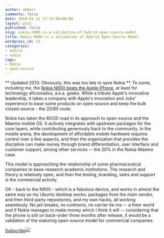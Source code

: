 ```yaml
---
author: akberc
comments: false
date: 2010-01-31 17:33:00+00:00
layout: post
published: false
slug: nokia-n900-is-a-validation-of-hybrid-open-source-model
title: Nokia N900 is a Validation of Hybrid Open-Source Model
wordpress_id: 13
categories:
- mobile
- nokia
tags:
- Nokia
- open-source
---
```

** Updated 2013: Obviously, this was too late to save Nokia **. To some, including me, the [Nokia N900 beats the Apple iPhone](http://thenextweb.com/2010/01/03/nokia-n900-takes-6-stabs-iphone/), at least for technology aficionados, a.k.a. geeks. While a tribute Apple's innovative leadership, it takes a company with Apple's innovation and Jobs' experience to base some products on open-source and keep the bulk closed-source - the 20/80 route.  
<!-- more -->  

Nokia has taken the 80/20 road in its approach to open-source and the Maemo mobile OS. It actively integrates with upstream packages for the core layers, while contributing generously back to the community. In the mobile arena, the development of affordable mobile hardware requires control over a few aspects, and then the organization that provides the discipline can make money through brand differentiation, user interface and customer support, among other services -- the 20% in the Nokia-Maemo case.   
  
This model is approaching the relationship of some pharmaceutical companies to base-research academic institutions. The research and theory is relatively open, and then the testing, branding, sales and support is the commercial activity.  
  
OK - back to the N900 - which is a fabulous device, and works in almost the same way as my Ubuntu desktop works: packages from the main vendor, and then third-party repositories, and my own hacks, all working seamlessly. No jail-breaks, no contracts, no carrier tie-ins -- a freer world and if Nokia manages to make money which I think it will -- considering that the phone is still on back-order three months after release, it would be a validation of the maturing open-source model for commercial companies.

[Subscribe](http://feeds.feedburner.com/DigiwaveSystems)![](https://blogger.googleusercontent.com/tracker/6574083123707431915-8297774214711265894?l=dgwave.blogspot.com)
